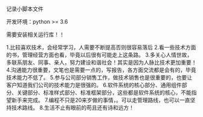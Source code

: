 记录小脚本文件



开发环境：python >= 3.6

需要安装相关运行库！！

1.比较喜欢技术，会经常学习，人需要不断提高否则很容易落后
2.看一些技术方面的书，管理经营方面也看，毕竟以后很有可能走上这条路。
3.多关心人情世故，多联系朋友、同事、亲人，努力建设和谐社会！其实是因为人脉比技术更加重要！
4.沟通能力很重要，文笔也是需要一点的，写报告，各方面交流都是会有的，毕竟技术能力不低了。
5.参与公司部分销售工作，做技术销售也是很重要的，也要让客户知道我们公司的技术能力是很强的。
6.软件系统的核心部分、通用组件部分、关键部分、标准样式部分、标准框架部分，这些都是软件系统的核心，不能指望新手来完成。
7.编程不只是20来岁做的事情，。可以走管理路线，也可以一直坚持技术路线。
8.生活不止有眼前的苟且还有诗和远方！